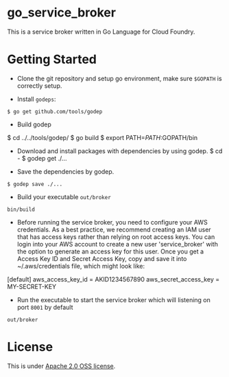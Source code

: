 go_service_broker
=================

This is a service broker written in Go Language for Cloud Foundry.

Getting Started
===============
* Clone the git repository and setup go environment, make sure `$GOPATH` is correctly setup.

* Install `godeps`: 

```
$ go get github.com/tools/godep
```

* Build godep

$ cd ../../tools/godep/
$ go build
$ export PATH=$PATH:$GOPATH/bin

* Download and install packages with dependencies by using godep.
$ cd -
$ godep get ./...

* Save the dependencies by godep.

```
$ godep save ./...
```

* Build your executable `out/broker`

```
bin/build
```

* Before running the service broker, you need to configure your AWS credentials. As a best practice, we recommend creating an IAM user that has access keys rather than relying on root access keys. You can login into your AWS account to create a new user 'service_broker' with the option to generate an access key for this user. Once you get a Access Key ID and Secret Access Key, copy and save it into ~/.aws/credentials file, which might look like:

[default]
aws_access_key_id = AKID1234567890
aws_secret_access_key = MY-SECRET-KEY

* Run the executable to start the service broker which will listening on port `8001` by default

```
out/broker
```


License
=======
This is under [Apache 2.0 OSS license](https://github.com/cloudfoundry-samples/go_service_broker/LICENSE).
